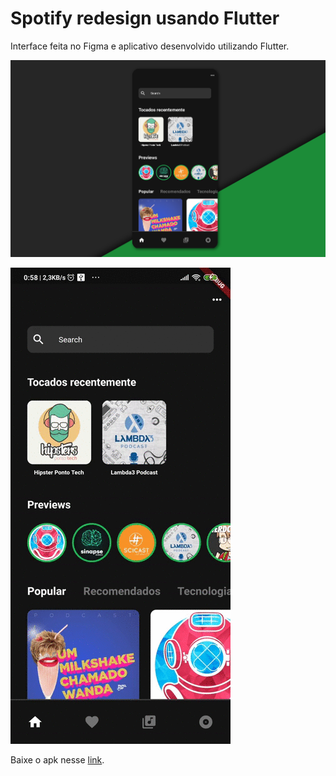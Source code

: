 # Spotify redesign usando Flutter

Interface feita no Figma e aplicativo desenvolvido utilizando Flutter.

<img src="Spotify.jpg"  width="700"/>

![Farmers Market Finder Demo](Spotify.gif)


Baixe o apk nesse [link](https://drive.google.com/drive/folders/1IF6syn1JGxk1oOOA6_l0axF5s1KY2CqP?usp=sharing).
